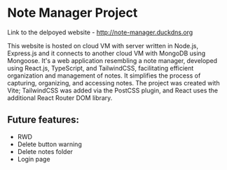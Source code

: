 # Note Manager Project

Link to the delpoyed website - <http://note-manager.duckdns.org>

This website is hosted on cloud VM with server written in Node.js, Express.js and it connects to another cloud VM with MongoDB using Mongoose. It's a web application resembling a note manager, developed using React.js, TypeScript, and TailwindCSS, facilitating efficient organization and management of notes. It simplifies the process of capturing, organizing, and accessing notes. The project was created with Vite; TailwindCSS was added via the PostCSS plugin, and React uses the additional React Router DOM library.

## Future features:

- RWD
- Delete button warning
- Delete notes folder
- Login page

